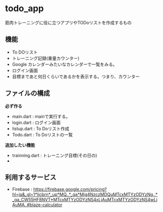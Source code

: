 # todo_app
筋肉トレーニングに役に立つアプリやTODoリストを作成するもの

## 機能
- To DOリスト
- トレーニング記録(重量カウンター)
- Google カレンダーみたいなカレンダーで一覧をみる。
- ログイン画面
- 目標まであと何日くらいであるかを表示する。つまり、カウンター

## ファイルの構成
**必ず作る**
- main.dart : mainで実行する。
- login.dart : ログイン画面
- listup.dart : To Doリスト作成
- Todo.dart : To Doリストの一覧

**追加したい機能**
- trainning.dart : トレーニング目標(その日の)
- 

## 利用するサービス
- Firebase : https://firebase.google.com/pricing?hl=ja&_gl=1*licbrn*_up*MQ..*_ga*Mjg4NzczMDQuMTcxMTYzODYzNg..*_ga_CW55HF8NVT*MTcxMTYzODYzNS4xLjAuMTcxMTYzODYzNS4wLjAuMA..#blaze-calculator